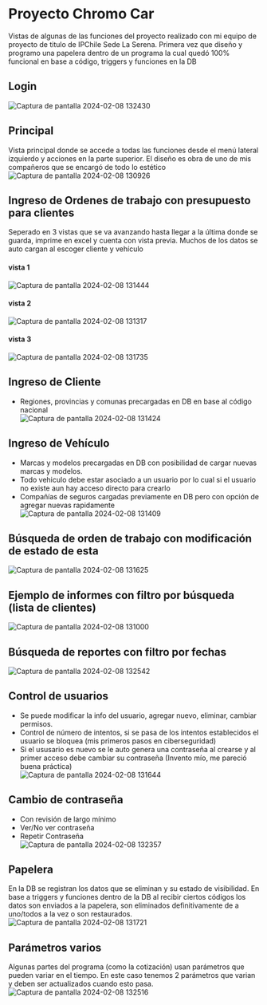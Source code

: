 # Proyecto Chromo Car #  
Vistas de algunas de las funciones del proyecto realizado con mi equipo de proyecto de titulo de IPChile Sede La Serena. Primera vez que diseño y programo una papelera dentro de un programa la cual quedó 100% funcional en base a código, triggers y funciones en la DB  
## Login ##  
![Captura de pantalla 2024-02-08 132430](https://github.com/AliroAlbanez/ProyectoTituloCcar/assets/134630959/cf1dc294-1c6b-4385-87c5-239f87c53a49)  
## Principal ##
Vista principal donde se accede a todas las funciones desde el menú lateral izquierdo y acciones en la parte superior. El diseño es obra de uno de mis compañeros que se encargó de todo lo estético  
![Captura de pantalla 2024-02-08 130926](https://github.com/AliroAlbanez/ProyectoTituloCcar/assets/134630959/1a7b5389-09d9-439a-a018-9e2d708c0e92)  
## Ingreso de Ordenes de trabajo con presupuesto para clientes ##  
Seperado en 3 vistas que se va avanzando hasta llegar a la última donde se guarda, imprime en excel y cuenta con vista previa. Muchos de los datos se auto cargan al escoger cliente y vehículo  
#### vista 1 ####  
![Captura de pantalla 2024-02-08 131444](https://github.com/AliroAlbanez/ProyectoTituloCcar/assets/134630959/70937c60-d2e5-419f-b801-b4365efb40b7)  
#### vista 2 ####
![Captura de pantalla 2024-02-08 131317](https://github.com/AliroAlbanez/ProyectoTituloCcar/assets/134630959/ff28bbe4-77dc-474c-8a2e-eda555aa716a)  
#### vista 3 ####  
![Captura de pantalla 2024-02-08 131735](https://github.com/AliroAlbanez/ProyectoTituloCcar/assets/134630959/b56b2d96-6b1b-4462-a01d-1da6a407cfbe)  
## Ingreso de Cliente ##  
* Regiones, provincias y comunas precargadas en DB en base al código nacional  
![Captura de pantalla 2024-02-08 131424](https://github.com/AliroAlbanez/ProyectoTituloCcar/assets/134630959/405e986c-fb8a-4015-a328-111d52edcd6c)  
## Ingreso de Vehículo ##  
* Marcas y modelos precargadas en DB con posibilidad de cargar nuevas marcas y modelos.
* Todo vehiculo debe estar asociado a un usuario por lo cual si el usuario no existe aun hay acceso directo para crearlo
* Compañías de seguros cargadas previamente en DB pero con opción de agregar nuevas rapidamente  
![Captura de pantalla 2024-02-08 131409](https://github.com/AliroAlbanez/ProyectoTituloCcar/assets/134630959/1ecbdd18-ae67-41cd-bc9b-885dfb68aaa8)
## Búsqueda de orden de trabajo con modificación de estado de esta ##  
![Captura de pantalla 2024-02-08 131625](https://github.com/AliroAlbanez/ProyectoTituloCcar/assets/134630959/6d76ddbf-69d6-4214-b503-751d972585f0)  
## Ejemplo de informes con filtro por búsqueda (lista de clientes) ##  
![Captura de pantalla 2024-02-08 131000](https://github.com/AliroAlbanez/ProyectoTituloCcar/assets/134630959/172111db-5ca0-4682-831c-429ae2b96436)  
## Búsqueda de reportes con filtro por fechas ##  
![Captura de pantalla 2024-02-08 132542](https://github.com/AliroAlbanez/ProyectoTituloCcar/assets/134630959/5b72a7dc-285b-4b13-842a-d08f8c7eb505)  
## Control de usuarios ##
* Se puede modificar la info del usuario, agregar nuevo, eliminar, cambiar permisos.
* Control de número de intentos, si se pasa de los intentos establecidos el usuario se bloquea (mis primeros pasos en ciberseguridad)
* Si el ususario es nuevo se le auto genera una contraseña al crearse y al primer acceso debe cambiar su contraseña (Invento mío, me pareció buena práctica)  
![Captura de pantalla 2024-02-08 131644](https://github.com/AliroAlbanez/ProyectoTituloCcar/assets/134630959/5eb440d0-c251-42f0-9854-5634e4fe76ac)  
## Cambio de contraseña ##  
* Con revisión de largo mínimo
* Ver/No ver contraseña
* Repetir Contraseña  
![Captura de pantalla 2024-02-08 132357](https://github.com/AliroAlbanez/ProyectoTituloCcar/assets/134630959/a1880f0c-1cab-4adc-9445-1c4c7d8e1878)  
## Papelera ##
En la DB se registran los datos que se eliminan y su estado de visibilidad. En base a triggers y funciones dentro de la DB al recibir ciertos códigos los datos son enviados a la papelera, son eliminados definitivamente de a uno/todos a la vez o son restaurados.  
![Captura de pantalla 2024-02-08 131721](https://github.com/AliroAlbanez/ProyectoTituloCcar/assets/134630959/3daac155-e835-4911-b564-fc7c8ca7f4de)  
## Parámetros varios ##  
Algunas partes del programa (como la cotización) usan parámetros que pueden variar en el tiempo. En este caso tenemos 2 parámetros que varian y deben ser actualizados cuando esto pasa.  
![Captura de pantalla 2024-02-08 132516](https://github.com/AliroAlbanez/ProyectoTituloCcar/assets/134630959/69d86971-d02a-4f5a-b436-da47d435b9c1)
